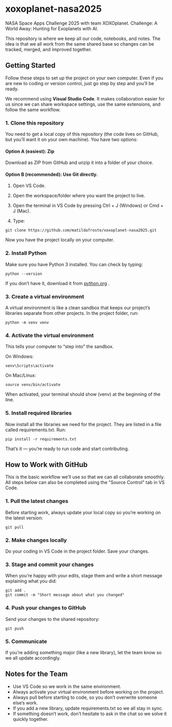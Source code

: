# xoxoplanet-nasa2025

NASA Space Apps Challenge 2025 with team XOXOplanet.
Challenge: A World Away: Hunting for Exoplanets with AI.

This repository is where we keep all our code, notebooks, and notes. The idea is that we all work from the same shared base so changes can be tracked, merged, and improved together.

## Getting Started

Follow these steps to set up the project on your own computer. Even if you are new to coding or version control, just go step by step and you’ll be ready.

We recommend using **Visual Studio Code**. It makes collaboration easier for us since we can share workspace settings, use the same extensions, and follow the same workflow.

### 1. Clone this repository

You need to get a local copy of this repository (the code lives on GitHub, but you’ll want it on your own machine). You have two options:

#### Option A (easiest): Zip

Download as ZIP from GitHub and unzip it into a folder of your choice.

#### Option B (recommended): Use Git directly.

1. Open VS Code.

2. Open the workspace/folder where you want the project to live.

3. Open the terminal in VS Code by pressing Ctrl + J (Windows) or Cmd + J (Mac).

4. Type:
```
git clone https://github.com/matildafroste/xoxoplanet-nasa2025.git
```

Now you have the project locally on your computer.

### 2. Install Python

Make sure you have Python 3 installed. You can check by typing:
```
python --version
```

If you don’t have it, download it from [python.org](https://www.python.org/downloads/)
.

### 3. Create a virtual environment

A virtual environment is like a clean sandbox that keeps our project’s libraries separate from other projects. In the project folder, run:
```
python -m venv venv
```
### 4. Activate the virtual environment

This tells your computer to “step into” the sandbox.

On Windows:
```
venv\Scripts\activate
```

On Mac/Linux:
```
source venv/bin/activate
```

When activated, your terminal should show (venv) at the beginning of the line.

### 5. Install required libraries

Now install all the libraries we need for the project. They are listed in a file called requirements.txt. Run:
```
pip install -r requirements.txt
```

That’s it — you’re ready to run code and start contributing.

## How to Work with GitHub

This is the basic workflow we’ll use so that we can all collaborate smoothly. All steps below can also be completed using the "Source Control" tab in VS Code. 

### 1. Pull the latest changes

Before starting work, always update your local copy so you’re working on the latest version:
```
git pull
```
### 2. Make changes locally

Do your coding in VS Code in the project folder. Save your changes.

### 3. Stage and commit your changes

When you’re happy with your edits, stage them and write a short message explaining what you did:
```
git add .
git commit -m "Short message about what you changed"
```
### 4. Push your changes to GitHub

Send your changes to the shared repository:
```
git push
```
### 5. Communicate

If you’re adding something major (like a new library), let the team know so we all update accordingly.

## Notes for the Team
- Use VS Code so we work in the same environment.
- Always activate your virtual environment before working on the project.
- Always pull before starting to code, so you don’t overwrite someone else’s work.
- If you add a new library, update requirements.txt so we all stay in sync.
- If something doesn’t work, don’t hesitate to ask in the chat so we solve it quickly together.
